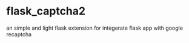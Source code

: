 # flask_captcha2
an simple and light flask extension for integerate flask app with google recaptcha
